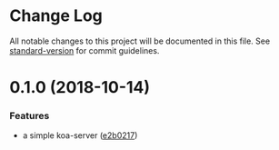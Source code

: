 # Change Log

All notable changes to this project will be documented in this file. See [standard-version](https://github.com/conventional-changelog/standard-version) for commit guidelines.

<a name="0.1.0"></a>
# 0.1.0 (2018-10-14)


### Features

* a simple koa-server ([e2b0217](https://github.com/cytle/koagent/commit/e2b0217))

